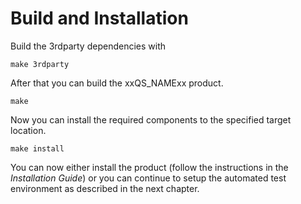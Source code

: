 # Build and Installation

Build the 3rdparty dependencies with

```
make 3rdparty
```

After that you can build the xxQS_NAMExx product.

```
make 
```

Now you can install the required components to the specified target location.

```
make install
```

You can now either install the product (follow the instructions in the *Installation Guide*) or you can continue to 
setup the automated test environment as described in the next chapter.